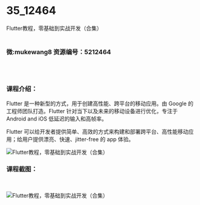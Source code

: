# 35_12464
Flutter教程，零基础到实战开发（合集）
<br/></br>
<h3>微:mukewang8 资源编号：5212464</h3>
<br/></br>
<h3>课程介绍：</h3>
<p><a title="查看与 Flutter 相关的文章" target="_blank">Flutter</a> 是一种新型的方式，用于创建高性能、跨平台的移动应用。由 Google 的工程师团队打造。Flutter 针对当下以及未来的移动设备进行优化，专注于 Android and iOS 低延迟的输入和高帧率。</p>
<p>Flutter 可以给开发者提供简单、高效的方式来构建和部署跨平台、高性能移动应用；给用户提供漂亮、快速、jitter-free 的 app 体验。</p>
<p><img src="https://www.ko996.com/wp-content/uploads/img/2020/04/2-104-300x144.png" alt="Flutter教程，零基础到实战开发（合集）"></p>
<h3>课程截图：</h3>
<p>&nbsp;</p>
<p><img src="https://www.ko996.com/wp-content/uploads/img/2020/04/1-146.png" alt="Flutter教程，零基础到实战开发（合集）"></p>
